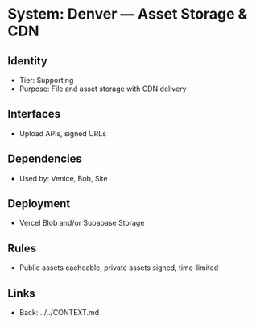 # System: Denver — Asset Storage & CDN
## Identity
- Tier: Supporting
- Purpose: File and asset storage with CDN delivery
## Interfaces
- Upload APIs, signed URLs
## Dependencies
- Used by: Venice, Bob, Site
## Deployment
- Vercel Blob and/or Supabase Storage
## Rules
- Public assets cacheable; private assets signed, time-limited
## Links
- Back: ../../CONTEXT.md
